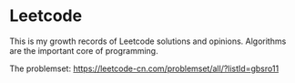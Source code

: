 # Leetcode
This is my growth records of Leetcode solutions and opinions. Algorithms are the important core of programming.

The problemset:
https://leetcode-cn.com/problemset/all/?listId=gbsro11
